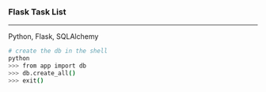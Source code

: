### Flask Task List

---

Python, Flask, SQLAlchemy


```bash
# create the db in the shell
python
>>> from app import db
>>> db.create_all()
>>> exit()
```